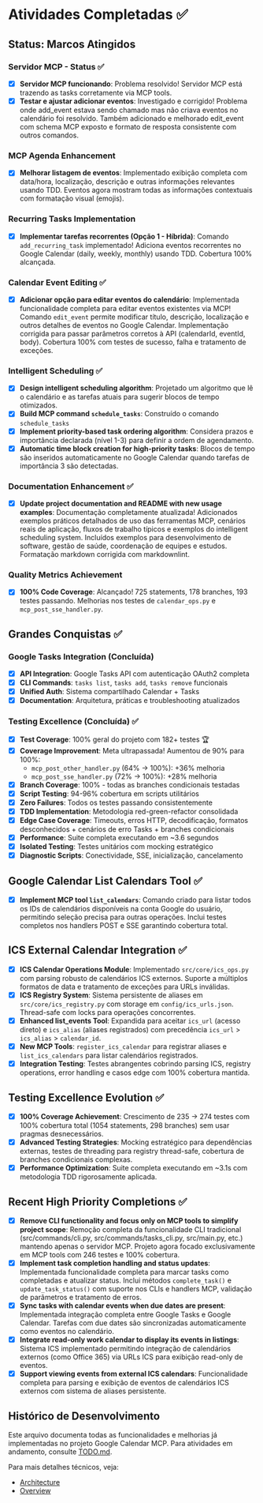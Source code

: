 # Atividades Completadas ✅

## Status: Marcos Atingidos

### Servidor MCP - Status ✅

- [x] **Servidor MCP funcionando**: Problema resolvido! Servidor MCP está
  trazendo as tasks corretamente via MCP tools.
- [x] **Testar e ajustar adicionar eventos**: Investigado e corrigido!
  Problema onde add_event estava sendo chamado mas não criava eventos no
  calendário foi resolvido. Também adicionado e melhorado edit_event com
  schema MCP exposto e formato de resposta consistente com outros comandos.

### MCP Agenda Enhancement

- [x] **Melhorar listagem de eventos**: Implementado exibição completa com
  data/hora, localização, descrição e outras informações relevantes usando TDD.
  Eventos agora mostram todas as informações contextuais com formatação visual
  (emojis).

### Recurring Tasks Implementation

- [x] **Implementar tarefas recorrentes (Opção 1 - Híbrida)**: Comando
  `add_recurring_task` implementado! Adiciona eventos recorrentes no Google
  Calendar (daily, weekly, monthly) usando TDD. Cobertura 100% alcançada.

### Calendar Event Editing ✅

- [x] **Adicionar opção para editar eventos do calendário**: Implementada
  funcionalidade completa para editar eventos existentes via MCP! Comando
  `edit_event` permite modificar título, descrição, localização e outros
  detalhes de eventos no Google Calendar. Implementação corrigida para passar
  parâmetros corretos à API (calendarId, eventId, body). Cobertura 100% com
  testes de sucesso, falha e tratamento de exceções.

### Intelligent Scheduling ✅

- [x] **Design intelligent scheduling algorithm**: Projetado um algoritmo que
  lê o calendário e as tarefas atuais para sugerir blocos de tempo otimizados.
- [x] **Build MCP command `schedule_tasks`**: Construído o comando
  `schedule_tasks`
- [x] **Implement priority-based task ordering algorithm**: Considera prazos
  e importância declarada (nível 1-3) para definir a ordem de
  agendamento.
- [x] **Automatic time block creation for high-priority tasks**: Blocos de
  tempo são inseridos automaticamente no Google Calendar quando tarefas de
  importância 3 são detectadas.

### Documentation Enhancement ✅

- [x] **Update project documentation and README with new usage examples**:
  Documentação completamente atualizada! Adicionados exemplos práticos
  detalhados de uso das ferramentas MCP, cenários reais de aplicação,
  fluxos de trabalho típicos e exemplos do intelligent scheduling system.
  Incluídos exemplos para desenvolvimento de software, gestão de saúde,
  coordenação de equipes e estudos. Formatação markdown corrigida com
  markdownlint.

### Quality Metrics Achievement  

- [x] **100% Code Coverage**: Alcançado! 725 statements, 178 branches, 193
  testes passando. Melhorias nos testes de `calendar_ops.py` e
  `mcp_post_sse_handler.py`.

## Grandes Conquistas ✅

### Google Tasks Integration (Concluída)

- [x] **API Integration**: Google Tasks API com autenticação OAuth2 completa
- [x] **CLI Commands**: `tasks list`, `tasks add`, `tasks remove` funcionais
- [x] **Unified Auth**: Sistema compartilhado Calendar + Tasks
- [x] **Documentation**: Arquitetura, práticas e troubleshooting atualizados

### Testing Excellence (Concluída) ✅

- [x] **Test Coverage**: 100% geral do projeto com 182+ testes 🏆
- [x] **Coverage Improvement**: Meta ultrapassada! Aumentou de 90% para 100%:
  - `mcp_post_other_handler.py` (64% → 100%): +36% melhoria
  - `mcp_post_sse_handler.py` (72% → 100%): +28% melhoria
- [x] **Branch Coverage**: 100% - todas as branches condicionais testadas
- [x] **Script Testing**: 94-96% cobertura em scripts utilitários
- [x] **Zero Failures**: Todos os testes passando consistentemente
- [x] **TDD Implementation**: Metodologia red-green-refactor consolidada
- [x] **Edge Case Coverage**: Timeouts, erros HTTP, decodificação,
  formatos desconhecidos + cenários de erro Tasks + branches condicionais
- [x] **Performance**: Suite completa executando em ~3.6 segundos
- [x] **Isolated Testing**: Testes unitários com mocking estratégico
- [x] **Diagnostic Scripts**: Conectividade, SSE, inicialização,
  cancelamento

## Google Calendar List Calendars Tool ✅

- [x] **Implement MCP tool `list_calendars`**: Comando criado para listar todos os IDs de calendários disponíveis na conta Google do usuário, permitindo seleção precisa para outras operações. Inclui testes completos nos handlers POST e SSE garantindo cobertura total.

## ICS External Calendar Integration ✅

- [x] **ICS Calendar Operations Module**: Implementado `src/core/ics_ops.py` com parsing robusto de calendários ICS externos. Suporte a múltiplos formatos de data e tratamento de exceções para URLs inválidas.
- [x] **ICS Registry System**: Sistema persistente de aliases em `src/core/ics_registry.py` com storage em `config/ics_urls.json`. Thread-safe com locks para operações concorrentes.
- [x] **Enhanced list_events Tool**: Expandida para aceitar `ics_url` (acesso direto) e `ics_alias` (aliases registrados) com precedência `ics_url` > `ics_alias` > `calendar_id`.
- [x] **New MCP Tools**: `register_ics_calendar` para registrar aliases e `list_ics_calendars` para listar calendários registrados.
- [x] **Integration Testing**: Testes abrangentes cobrindo parsing ICS, registry operations, error handling e casos edge com 100% cobertura mantida.

## Testing Excellence Evolution ✅

- [x] **100% Coverage Achievement**: Crescimento de 235 → 274 testes com 100% cobertura total (1054 statements, 298 branches) sem usar pragmas desnecessários.
- [x] **Advanced Testing Strategies**: Mocking estratégico para dependências externas, testes de threading para registry thread-safe, cobertura de branches condicionais complexas.
- [x] **Performance Optimization**: Suite completa executando em ~3.1s com metodologia TDD rigorosamente aplicada.

## Recent High Priority Completions ✅

- [x] **Remove CLI functionality and focus only on MCP tools to simplify project scope**: Remoção completa da funcionalidade CLI tradicional (src/commands/cli.py, src/commands/tasks_cli.py, src/main.py, etc.) mantendo apenas o servidor MCP. Projeto agora focado exclusivamente em MCP tools com 246 testes e 100% cobertura.
- [x] **Implement task completion handling and status updates**: Implementada funcionalidade completa para marcar tasks como completadas e atualizar status. Inclui métodos `complete_task()` e `update_task_status()` com suporte nos CLIs e handlers MCP, validação de parâmetros e tratamento de erros.
- [x] **Sync tasks with calendar events when due dates are present**: Implementada integração completa entre Google Tasks e Google Calendar. Tarefas com due dates são sincronizadas automaticamente como eventos no calendário.
- [x] **Integrate read-only work calendar to display its events in listings**: Sistema ICS implementado permitindo integração de calendários externos (como Office 365) via URLs ICS para exibição read-only de eventos.
- [x] **Support viewing events from external ICS calendars**: Funcionalidade completa para parsing e exibição de eventos de calendários ICS externos com sistema de aliases persistente.

## Histórico de Desenvolvimento

Este arquivo documenta todas as funcionalidades e melhorias já implementadas
no projeto Google Calendar MCP. Para atividades em andamento, consulte
[TODO.md](TODO.md).

Para mais detalhes técnicos, veja:

- [Architecture](doc/architecture.md)
- [Overview](doc/overview.md)

